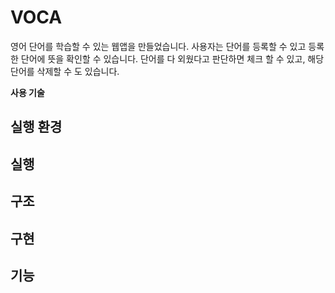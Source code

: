 # VOCA

영어 단어를 학습할 수 있는 웹앱을 만들었습니다. 사용자는 단어를 등록할 수 있고 등록한 단어에 뜻을 확인할 수 있습니다. 단어를 다 외웠다고 판단하면 체크 할 수 있고, 해당 단어를 삭제할 수 도 있습니다.

**사용 기술**

## 실행 환경

## 실행

## 구조

## 구현

## 기능
